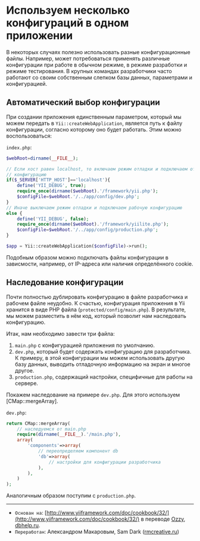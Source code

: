 Используем несколько конфигураций в одном приложении
====================================================

В некоторых случаях полезно использовать разные конфигурационные файлы.
Например, может потребоваться применять различные конфигурации при работе в
обычном режиме, в режиме разработки и режиме тестирования. В крупных командах
разработчики часто работают со своим собственным слепком базы данных, параметрами
и конфигурацией.

Автоматический выбор конфигурации
---------------------------------

При создании приложения единственным параметром, который мы можем
передать в `Yii::createWebApplication`, является путь к файлу конфигурации,
согласно которому оно будет работать. Этим можно воспользоваться:

`index.php`:
```php
$webRoot=dirname(__FILE__);

// Если хост равен localhost, то включаем режим отладки и подключаем отладочную
// конфигурацию
if($_SERVER['HTTP_HOST']=='localhost'){
	define('YII_DEBUG', true);
	require_once(dirname($webRoot).'/framework/yii.php');
	$configFile=$webRoot.'/../app/config/dev.php';
}
// Иначе выключаем режим отладки и подключаем рабочую конфигурацию
else { 
	define('YII_DEBUG', false);
	require_once(dirname($webRoot).'/framework/yiilite.php');
	$configFile=$webRoot.'/../app/config/production.php';
}

$app = Yii::createWebApplication($configFile)->run();
```

Подобным образом можно подключать файлы конфигурации в зависмости, например,
от IP-адреса или наличия определённого cookie.

Наследование конфигурации
-------------------------

Почти полностью дублировать конфигурацию в файле разработчика и рабочем файле
неудобно. К счастью, конфигурация приложения в Yii хранится
в виде PHP файла (`protected/config/main.php`). В результате, мы можем разместить
в нём код, который позволит нам наследовать конфигурацию.

Итак, нам необходимо завести три файла:
1. `main.php` с конфигурацией приложения по умолчанию.
2. `dev.php`, который будет содержать конфигурацию для
   разработчика. К примеру, в этой конфигурации мы можем использовать другую
   базу данных, выводить отладочную информацию на экран и многое другое.
3. `production.php`, содержащий настройки, специфичные для работы на сервере.


Покажем наследование на примере `dev.php`. Для этого используем [CMap::mergeArray].

`dev.php`:
```php
return CMap::mergeArray(
	// наследуемся от main.php
    require(dirname(__FILE__).'/main.php'),
    array(
        'components'=>array(
        	// переопределяем компонент db
            'db'=>array(
                // настройки для конфигурации разработчика
            ),
        ),
    )
);
```

Аналогичным образом поступим с `production.php`.

---
- `Основан на`: [http://www.yiiframework.com/doc/cookbook/32/](http://www.yiiframework.com/doc/cookbook/32/) в переводе [Ozzy](http://yiiframework.ru/forum/memberlist.php?mode=viewprofile&u=54), [dbhelp.ru](http://dbhelp.ru/). 
- `Переработан`: Александром Макаровым, Sam Dark ([rmcreative.ru](http://rmcreative.ru/))